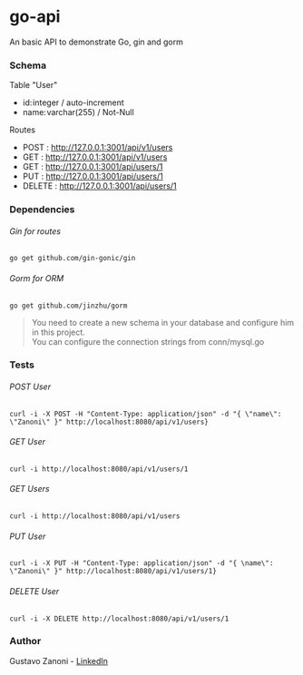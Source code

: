 ﻿# go-api

An basic API to demonstrate Go, gin and gorm

### Schema

Table "User"
* id: integer / auto-increment
* name: varchar(255) / Not-Null

Routes
* POST : http://127.0.0.1:3001/api/v1/users
* GET : http://127.0.0.1:3001/api/v1/users
* GET : http://127.0.0.1:3001/api/users/1
* PUT : http://127.0.0.1:3001/api/users/1
* DELETE : http://127.0.0.1:3001/api/users/1

### Dependencies 

###### Gin for routes
```
go get github.com/gin-gonic/gin
```
###### Gorm for ORM
```
go get github.com/jinzhu/gorm
```
> You need to create a new schema in your database and configure him in this project.<br>
> You can configure the connection strings from conn/mysql.go

### Tests

###### POST User
```
curl -i -X POST -H "Content-Type: application/json" -d "{ \"name\": \"Zanoni\" }" http://localhost:8080/api/v1/users}
```

###### GET User
```
curl -i http://localhost:8080/api/v1/users/1
```

###### GET Users
```
curl -i http://localhost:8080/api/v1/users
```

###### PUT User
```
curl -i -X PUT -H "Content-Type: application/json" -d "{ \name\": \"Zanoni\" }" http://localhost:8080/api/v1/users/1}
```

###### DELETE User
```
curl -i -X DELETE http://localhost:8080/api/v1/users/1
```
### Author
Gustavo Zanoni -
[LinkedIn](https://br.linkedin.com/in/gustavo-zanoni-6371a791 "LinkedIn Link")
